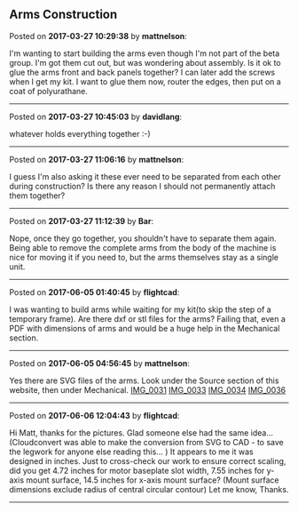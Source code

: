 ## Arms Construction
Posted on **2017-03-27 10:29:38** by **mattnelson**:

I'm wanting to start building the arms even though I'm not part of the beta group.  I'm got them cut out, but was wondering about assembly.  Is it ok to glue the arms front and back panels together?  I can later add the screws when I get my kit.  I want to glue them now, router the edges, then put on a coat of polyurathane.

---

Posted on **2017-03-27 10:45:03** by **davidlang**:

whatever holds everything together :-)

---

Posted on **2017-03-27 11:06:16** by **mattnelson**:

I guess I'm also asking it these ever need to be separated from each other during construction?  Is there any reason I should not permanently attach them together?

---

Posted on **2017-03-27 11:12:39** by **Bar**:

Nope, once they go together, you shouldn't have to separate them again. Being able to remove the complete arms from the body of the machine is nice for moving it if you need to, but the arms themselves stay as a single unit.

---

Posted on **2017-06-05 01:40:45** by **flightcad**:

I was wanting to build arms while waiting for my kit(to skip the step of a temporary frame).  Are there dxf or stl files for the arms?   Failing that, even a PDF with dimensions of arms and would be a huge help in the Mechanical section.

---

Posted on **2017-06-05 04:56:45** by **mattnelson**:

Yes there are SVG files of the arms.  Look under the Source section of this website, then under Mechanical. [IMG_0031](/images/cg/cgdc_img_0031.jpg.jpg) [IMG_0033](/images/7c/7clj_img_0033.jpg.jpg) [IMG_0034](/images/8a/8acp_img_0034.jpg.jpg) [IMG_0036](/images/ls/lsbd_img_0036.jpg.jpg)

---

Posted on **2017-06-06 12:04:43** by **flightcad**:

Hi Matt, thanks for the pictures. Glad someone else had the same idea... (Cloudconvert was able to make the conversion from SVG to CAD - to save the legwork for anyone else reading this... ) It appears to me it was designed in inches.  Just to cross-check our work to ensure correct scaling, did you get 4.72 inches for motor baseplate slot width, 7.55 inches for y-axis mount surface, 14.5 inches for x-axis mount surface? (Mount surface dimensions exclude radius of central circular contour)  Let me know, Thanks.

---

